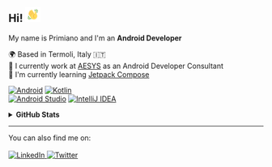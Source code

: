 ## Hi! <img src="https://raw.githubusercontent.com/primdugno/primdugno/master/assets/hand-wave.gif" width="30px"/>

<p>
  My name is Primiano and I'm an <strong>Android Developer</strong>
</p>

<p>
  🌍 Based in Termoli, Italy 🇮🇹<br>
  💼 I currently work at <a href="https://www.aesystech.it" target="blank">AESYS</a> as an Android Developer Consultant<br>
  🌱 I'm currently learning <a href="https://developer.android.com/jetpack/compose" target="blank">Jetpack Compose</a><br>
</p>

<p>
  <a href="https://www.android.com/" target="blank"><img src="https://img.shields.io/badge/Android-FFFFFF?style=for-the-badge&logo=android&logoColor=FFFFFF&color=000000" alt="Android"/></a>
  <a href="https://kotlinlang.org/" target="blank"><img src="https://img.shields.io/badge/Kotlin-FFFFFF?style=for-the-badge&logo=kotlin&logoColor=FFFFFF&color=000000" alt="Kotlin"/></a>
  <br>
  <a href="https://developer.android.com/studio" target="blank"><img src="https://img.shields.io/badge/Android Studio-FFFFFF?style=for-the-badge&logo=android-studio&logoColor=FFFFFF&color=000000" alt="Android Studio"/></a>
  <a href="https://www.jetbrains.com/idea" target="blank"><img src="https://img.shields.io/badge/IntelliJ IDEA-FFFFFF?style=for-the-badge&logo=intellij-idea&logoColor=FFFFFF&color=000000" alt="IntelliJ IDEA"/></a>
</p>

<details>
  <summary><strong>GitHub Stats</strong></summary>
  <p>
    <a href="https://github.com/primdugno"><img src="https://github-readme-stats.vercel.app/api?username=primdugno&count_private=true&hide_title=true&show_icons=true&hide_border=true&bg_color=0D1117&title_color=fff&text_color=c1c1c1&icon_color=fff"/></a>
  </p>
</details>

<hr>

<p>You can also find me on:<br><br>
  <a href="https://www.linkedin.com/in/primdugno" target="blank">
    <img src="https://img.shields.io/badge/LinkedIn-FFFFFF?style=for-the-badge&logo=linkedin&logoColor=FFFFFF&color=0A66C2" alt="LinkedIn"/>
  </a>
  <a href="https://www.twitter.com/primdugno" target="blank">
    <img src="https://img.shields.io/badge/Twitter-FFFFFF?style=for-the-badge&logo=twitter&logoColor=FFFFFF&color=1D9BF0" alt="Twitter"/>
  </a>
  <!--
  <a href="https://primdugno.it" target="blank">
    <img src="https://img.shields.io/badge/primdugno.it-FFFFFF?style=for-the-badge&logo=google-chrome&logoColor=FFFFFF&color=FD1D1D" alt="primdugno.it"/
  </a>
  -->
</p>
